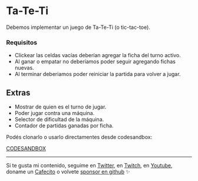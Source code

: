 # Ta-Te-Ti
Debemos implementar un juego de Ta-Te-Ti (o tic-tac-toe).

### Requisitos
- Clickear las celdas vacías deberían agregar la ficha del turno activo.
- Al ganar o empatar no deberíamos poder seguir agregando fichas nuevas.
- Al terminar deberiamos poder reiniciar la partida para volver a jugar.

## Extras
- Mostrar de quien es el turno de jugar.
- Poder jugar contra una máquina.
- Selector de dificultad de la máquina.
- Contador de partidas ganadas por ficha.

Podés clonarlo o usarlo directamentes desde codesandbox:

[CODESANDBOX](https://codesandbox.io/s/github/goncy/interview-challenges/tree/main/tic-tac-toe)

---

Si te gusta mi contenido, seguime en [Twitter](https://twitter.gonzalopozzo.com), en [Twitch](https://twitch.gonzalopozzo.com), en [Youtube](https://youtube.gonzalopozzo.com), doname un [Cafecito](https://cafecito.gonzalopozzo.com) o volvete [sponsor en github](https://github.com/sponsors/goncy) ✨
